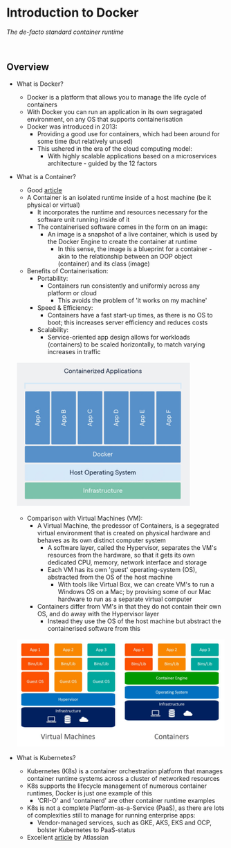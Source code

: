 # Introduction to Docker
*The de-facto standard container runtime*

<br>

## Overview
* What is Docker?
    * Docker is a platform that allows you to manage the life cycle of containers
    * With Docker you can run an application in its own segragated environment, on any OS that supports containerisation
    * Docker was introduced in 2013:
        * Providing a good use for containers, which had been around for some time (but relatively unused)
        * This ushered in the era of the cloud computing model:
            * With highly scalable applications based on a microservices architecture - guided by the 12 factors
* What is a Container?
    * Good [article](https://www.veritas.com/en/uk/information-center/containerization)
    * A Container is an isolated runtime inside of a host machine (be it physical or virtual)
        * It incorporates the runtime and resources necessary for the software unit running inside of it
        * The containerised software comes in the form on an image:
            * An image is a snapshot of a live container, which is used by the Docker Engine to create the container at runtime
                * In this sense, the image is a blueprint for a container - akin to the relationship between an OOP object (container) and its class (image)
    * Benefits of Containerisation:
        * Portability:
            * Containers run consistently and uniformly across any platform or cloud
                * This avoids the problem of 'it works on my machine'
        * Speed & Efficiency:
            * Containers have a fast start-up times, as there is no OS to boot; this increases server efficiency and reduces costs
        * Scalability:
            * Service-oriented app design allows for workloads (containers) to be scaled horizontally, to match varying increases in traffic

    <br>

    <img src="./res/containers.png" width="400" alt="containers">

    <br>
    <br>

    * Comparison with Virtual Machines (VM):
        * A Virtual Machine, the predessor of Containers, is a segegrated virtual environment that is created on physical hardware and behaves as its own distinct computer system
            * A software layer, called the Hypervisor, separates the VM's resources from the hardware, so that it gets its own dedicated CPU, memory, network interface and storage
            * Each VM has its own 'guest' operating-system (OS), abstracted from the OS of the host machine
                * With tools like Virtual Box, we can create VM's to run a Windows OS on a Mac; by provising some of our Mac hardware to run as a separate virtual computer
        * Containers differ from VM's in that they do not contain their own OS, and do away with the Hypervisor layer
            * Instead they use the OS of the host machine but abstract the containerised software from this

    <br>

    <img src="./res/containers-vs-vm.png" width="500" alt="containers vs vm">

* What is Kubernetes?
    * Kubernetes (K8s) is a container orchestration platform that manages container runtime systems across a cluster of networked resources
    * K8s supports the lifecycle management of numerous container runtimes, Docker is just one example of this
        * 'CRI-O' and 'containerd' are other container runtime examples
    * K8s is not a complete Platform-as-a-Service (PaaS), as there are lots of complexities still to manage for running enterprise apps:
        * Vendor-managed services, such as GKE, AKS, EKS and OCP, bolster Kubernetes to PaaS-status
    * Excellent [article](https://www.atlassian.com/microservices/microservices-architecture/kubernetes-vs-docker) by Atlassian